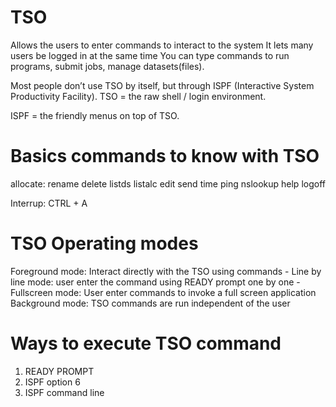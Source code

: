 # TSO 
Allows the users to enter commands to interact to the system
It lets many users be logged in at the same time
You can type commands to run programs, submit jobs, manage datasets(files).

Most people don’t use TSO by itself, but through ISPF (Interactive System Productivity Facility).
TSO = the raw shell / login environment.

ISPF = the friendly menus on top of TSO.

# Basics commands to know with TSO

allocate:
rename
delete
listds
listalc
edit
send
time
ping
nslookup
help
logoff

Interrup: CTRL + A

# TSO Operating modes
Foreground mode: Interact directly with the TSO using commands
	- Line by line mode: user enter the command using READY prompt one by one
	- Fullscreen mode: User enter commands to invoke a full screen application
Background mode: TSO commands are run independent of the user


# Ways to execute TSO command
1. READY PROMPT
2. ISPF option 6
3. ISPF command line
